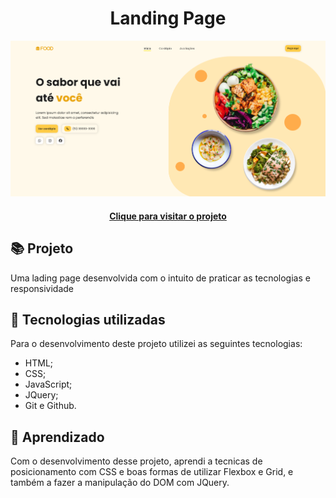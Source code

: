 <h1 align="center">
  Landing Page
</h1>

![Resultado final do projeto](.github/preview.png)

<h4 align="center"><a href="https://juniorod99.github.io/lading-page/" target="_blank">Clique para visitar o projeto</a></h4>

## 📚 Projeto

Uma lading page desenvolvida com o intuito de praticar as tecnologias e responsividade

## 💼 Tecnologias utilizadas

Para o desenvolvimento deste projeto utilizei as seguintes tecnologias:

- HTML;
- CSS;
- JavaScript;
- JQuery;
- Git e Github.

## 🤯 Aprendizado

Com o desenvolvimento desse projeto, aprendi a tecnicas de posicionamento com CSS e boas formas de utilizar Flexbox e Grid, e também a fazer a manipulação do DOM com JQuery.
